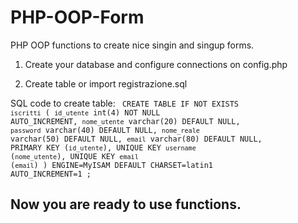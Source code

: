 # PHP-OOP-Form

PHP OOP functions to create nice singin and singup forms.

1) Create your database and configure connections on config.php

2) Create table or import registrazione.sql

SQL code to create table:
<code>
  CREATE TABLE IF NOT EXISTS `iscritti` (
  `id_utente` int(4) NOT NULL AUTO_INCREMENT,
  `nome_utente` varchar(20) DEFAULT NULL,
  `password` varchar(40) DEFAULT NULL,
  `nome_reale` varchar(50) DEFAULT NULL,
  `email` varchar(80) DEFAULT NULL,
  PRIMARY KEY (`id_utente`),
  UNIQUE KEY `username` (`nome_utente`),
  UNIQUE KEY `email` (`email`)
) ENGINE=MyISAM DEFAULT CHARSET=latin1 AUTO_INCREMENT=1 ;
</code>
<h2>Now you are ready to use functions.<h2>
